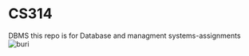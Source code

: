 # CS314
DBMS
this repo is for Database and managment systems-assignments
![buri](https://user-images.githubusercontent.com/51349461/130430385-eed0594d-d4a9-4435-9d35-c6616341e619.png)
